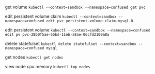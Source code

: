 get volume
`kubectl --context=sandbox --namespace=confused get pvc`

edit persistent volume claim
`kubectl --context=sandbox --namespace=confused edit pvc persistent-volume-claim-mysql-0`

edit persistent volume
`kubectl --context=sandbox --namespace=confused edit pv pvc-28b0f5ae-65bd-11eb-a8ae-06cfd2100a8a`

delete statefulset
`kubectl delete statefulset --context=sandbox --namespace=confused mysql`

get nodes
`kubectl get nodes`

view node cpu memory
`kubectl top nodes`
